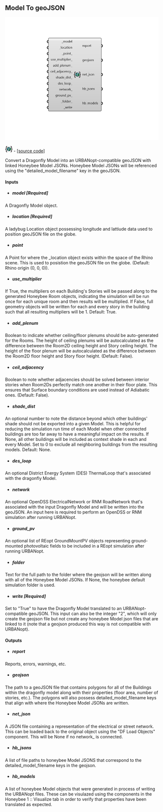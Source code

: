 ## Model To geoJSON

![](../../images/components/Model_To_geoJSON.png)

![](../../images/icons/Model_To_geoJSON.png) - [[source code]](https://github.com/ladybug-tools/dragonfly-grasshopper/blob/master/dragonfly_grasshopper/src//DF%20Model%20To%20geoJSON.py)


Convert a Dragonfly Model into an URBANopt-compatible geoJSON with linked Honeybee Model JSONs. Honeybee Model JSONs will be referenced using the "detailed_model_filename" key in the geoJSON. 



#### Inputs
* ##### model [Required]
A Dragonfly Model object. 
* ##### location [Required]
A ladybug Location object possessing longitude and lattiude data used to position geoJSON file on the globe. 
* ##### point 
A Point for where the _location object exists within the space of the Rhino scene. This is used to posistion the geoJSON file on the globe. (Default: Rhino origin (0, 0, 0)). 
* ##### use_multiplier 
If True, the multipliers on each Building's Stories will be passed along to the generated Honeybee Room objects, indicating the simulation will be run once for each unique room and then results will be multiplied. If False, full geometry objects will be written for each and every story in the building such that all resulting multipliers will be 1. Default: True. 
* ##### add_plenum 
Boolean to indicate whether ceiling/floor plenums should be auto-generated for the Rooms. The height of ceiling plenums will be autocalculated as the difference between the Room2D ceiling height and Story ceiling height. The height of the floor plenum will be autocalculated as the difference between the Room2D floor height and Story floor height. (Default: False). 
* ##### ceil_adjacency 
Boolean to note whether adjacencies should be solved between interior stories when Room2Ds perfectly match one another in their floor plate. This ensures that Surface boundary conditions are used instead of Adiabatic ones. (Default: False). 
* ##### shade_dist 
An optional number to note the distance beyond which other buildings' shade should not be exported into a given Model. This is helpful for reducing the simulation run time of each Model when other connected buildings are too far away to have a meaningful impact on the results. If None, all other buildings will be included as context shade in each and every Model. Set to 0 to exclude all neighboring buildings from the resulting models. Default: None. 
* ##### des_loop 
An optional District Energy System (DES) ThermalLoop that's associated with the dragonfly Model. 
* ##### network 
An optional OpenDSS ElectricalNetwork or RNM RoadNetwork that's associated with the input Dragonfly Model and will be written into the geoJSON. An input here is required to perform an OpenDSS or RNM simulation after running URBANopt. 
* ##### ground_pv 
An optional list of REopt GroundMountPV objects representing ground-mounted photovoltaic fields to be included in a REopt simulation after running URBANopt. 
* ##### folder 
Text for the full path to the folder where the geojson will be written along with all of the Honeybee Model JSONs. If None, the honeybee default simulation folder is used. 
* ##### write [Required]
Set to "True" to have the Dragonfly Model translated to an URBANopt-compatible geoJSON. This input can also be the integer "2", which will only create the geojson file but not create any honeybee Model json files that are linked to it (note that a geojson produced this way is not compatible with URBANopt). 

#### Outputs
* ##### report
Reports, errors, warnings, etc. 
* ##### geojson
The path to a geoJSON file that contains polygons for all of the Buildings within the dragonfly model along with their properties (floor area, number of stories, etc.). The polygons will also possess detailed_model_filename keys that align with where the Honeybee Model JSONs are written. 
* ##### net_json
A JSON file containing a representation of the electrical or street network. This can be loaded back to the original object using the "DF Load Objects" component. This will be None if no network_ is connected. 
* ##### hb_jsons
A list of file paths to honeybee Model JSONS that correspond to the detailed_model_filename keys in the geojson. 
* ##### hb_models
A list of honeybee Model objects that were generated in process of writing the URBANopt files. These can be visulazed using the components in the Honeybee 1 :: Visualize tab in order to verify that properties have been translated as expected. 